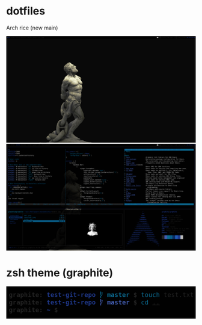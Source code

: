 # dotfiles
Arch rice (new main)

<img src="pics/screens/2020-04-11-185628_1920x1080_scrot.png">
<img src="pics/screens/2020-04-11-214823_1920x1080_scrot.png">

# zsh theme (graphite)
<img src="pics/screens/2020-04-11_22-18.png">

